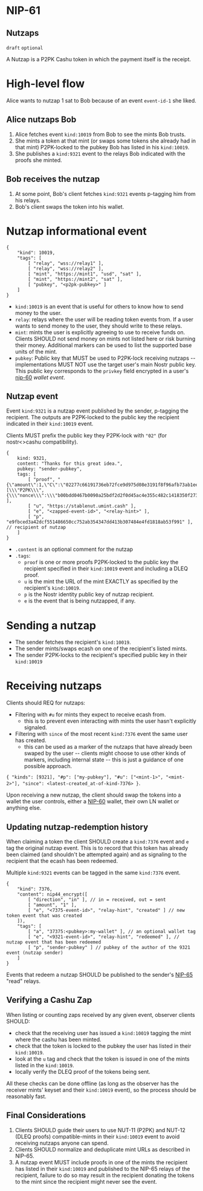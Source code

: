 NIP-61
======

Nutzaps
-------

`draft` `optional`

A Nutzap is a P2PK Cashu token in which the payment itself is the receipt.

# High-level flow
Alice wants to nutzap 1 sat to Bob because of an event `event-id-1` she liked.

## Alice nutzaps Bob
1. Alice fetches event `kind:10019` from Bob to see the mints Bob trusts.
2. She mints a token at that mint (or swaps some tokens she already had in that mint) P2PK-locked to the pubkey Bob has listed in his `kind:10019`.
3. She publishes a `kind:9321` event to the relays Bob indicated with the proofs she minted.

## Bob receives the nutzap
1. At some point, Bob's client fetches `kind:9321` events p-tagging him from his relays.
2. Bob's client swaps the token into his wallet.

# Nutzap informational event
```jsonc
{
    "kind": 10019,
    "tags": [
        [ "relay", "wss://relay1" ],
        [ "relay", "wss://relay2" ],
        [ "mint", "https://mint1", "usd", "sat" ],
        [ "mint", "https://mint2", "sat" ],
        [ "pubkey", "<p2pk-pubkey>" ]
    ]
}
```

* `kind:10019` is an event that is useful for others to know how to send money to the user.
* `relay`: relays where the user will be reading token events from. If a user wants to send money to the user, they should write to these relays.
* `mint`: mints the user is explicitly agreeing to use to receive funds on. Clients SHOULD not send money on mints not listed here or risk burning their money. Additional markers can be used to list the supported base units of the mint.
* `pubkey`: Public key that MUST be used to P2PK-lock receiving nutzaps -- implementations MUST NOT use the target user's main Nostr public key. This public key corresponds to the `privkey` field encrypted in a user's [nip-60](60.md) _wallet event_.

## Nutzap event
Event `kind:9321` is a nutzap event published by the sender, p-tagging the recipient. The outputs are P2PK-locked to the public key the recipient indicated in their `kind:10019` event.

Clients MUST prefix the public key they P2PK-lock with `"02"` (for nostr<>cashu compatibility).

```jsonc
{
    kind: 9321,
    content: "Thanks for this great idea.",
    pubkey: "sender-pubkey",
    tags: [
        [ "proof", "{\"amount\":1,\"C\":\"02277c66191736eb72fce9d975d08e3191f8f96afb73ab1eec37e4465683066d3f\",\"id\":\"000a93d6f8a1d2c4\",\"secret\":\"[\\\"P2PK\\\",{\\\"nonce\\\":\\\"b00bdd0467b0090a25bdf2d2f0d45ac4e355c482c1418350f273a04fedaaee83\\\",\\\"data\\\":\\\"02eaee8939e3565e48cc62967e2fde9d8e2a4b3ec0081f29eceff5c64ef10ac1ed\\\"}]\"}" ],
        [ "u", "https://stablenut.umint.cash" ],
        [ "e", "<zapped-event-id>", "<relay-hint>" ],
        [ "p", "e9fbced3a42dcf551486650cc752ab354347dd413b307484e4fd1818ab53f991" ], // recipient of nutzap
    ]
}
```

* `.content` is an optional comment for the nutzap
* `.tags`:
  * `proof` is one or more proofs P2PK-locked to the public key the recipient specified in their `kind:10019` event and including a DLEQ proof.
  * `u` is the mint the URL of the mint EXACTLY as specified by the recipient's `kind:10019`.
  * `p` is the Nostr identity public key of nutzap recipient.
  * `e` is the event that is being nutzapped, if any.

# Sending a nutzap

* The sender fetches the recipient's `kind:10019`.
* The sender mints/swaps ecash on one of the recipient's listed mints.
* The sender P2PK-locks to the recipient's specified public key in their `kind:10019`

# Receiving nutzaps

Clients should REQ for nutzaps:
* Filtering with `#u` for mints they expect to receive ecash from.
  * this is to prevent even interacting with mints the user hasn't explicitly signaled.
* Filtering with `since` of the most recent `kind:7376` event the same user has created.
  * this can be used as a marker of the nutzaps that have already been swaped by the user -- clients might choose to use other kinds of markers, including internal state -- this is just a guidance of one possible approach.

`{ "kinds": [9321], "#p": ["my-pubkey"], "#u": ["<mint-1>", "<mint-2>"], "since": <latest-created_at-of-kind-7376> }`.

Upon receiving a new nutzap, the client should swap the tokens into a wallet the user controls, either a [NIP-60](60.md) wallet, their own LN wallet or anything else.

## Updating nutzap-redemption history
When claiming a token the client SHOULD create a `kind:7376` event and `e` tag the original nutzap event. This is to record that this token has already been claimed (and shouldn't be attempted again) and as signaling to the recipient that the ecash has been redeemed.

Multiple `kind:9321` events can be tagged in the same `kind:7376` event.

```jsonc
{
    "kind": 7376,
    "content": nip44_encrypt([
        [ "direction", "in" ], // in = received, out = sent
        [ "amount", "1" ],
        [ "e", "<7375-event-id>", "relay-hint", "created" ] // new token event that was created
    ]),
    "tags": [
        [ "a", "37375:<pubkey>:my-wallet" ], // an optional wallet tag
        [ "e", "<9321-event-id>", "relay-hint", "redeemed" ], // nutzap event that has been redeemed
        [ "p", "sender-pubkey" ] // pubkey of the author of the 9321 event (nutzap sender)
    ]
}
```

Events that redeem a nutzap SHOULD be published to the sender's [NIP-65](65.md) "read" relays.

## Verifying a Cashu Zap
When listing or counting zaps received by any given event, observer clients SHOULD:

* check that the receiving user has issued a `kind:10019` tagging the mint where the cashu has been minted.
* check that the token is locked to the pubkey the user has listed in their `kind:10019`.
* look at the `u` tag and check that the token is issued in one of the mints listed in the `kind:10019`.
* locally verify the DLEQ proof of the tokens being sent.

All these checks can be done offline (as long as the observer has the receiver mints' keyset and their `kind:10019` event), so the process should be reasonably fast.

## Final Considerations
1. Clients SHOULD guide their users to use NUT-11 (P2PK) and NUT-12 (DLEQ proofs) compatible-mints in their `kind:10019` event to avoid receiving nutzaps anyone can spend.
2. Clients SHOULD normalize and deduplicate mint URLs as described in NIP-65.
3. A nutzap event MUST include proofs in one of the mints the recipient has listed in their `kind:10019` and published to the NIP-65 relays of the recipient, failure to do so may result in the recipient donating the tokens to the mint since the recipient might never see the event.
